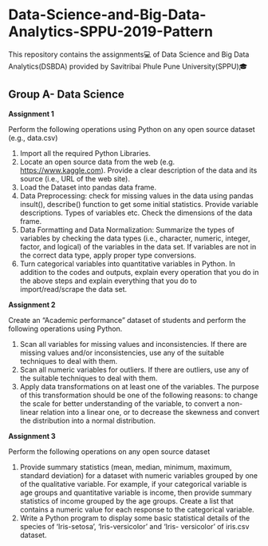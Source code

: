 # Data-Science-and-Big-Data-Analytics-SPPU-2019-Pattern
This repository contains the assignments💻 of Data Science and Big Data Analytics(DSBDA) provided by Savitribai Phule Pune University(SPPU)🎓

## Group A- Data Science
**Assignment 1**

Perform the following operations using Python on any open source dataset (e.g., data.csv)
1. Import all the required Python Libraries.
2. Locate an open source data from the web (e.g. https://www.kaggle.com). Provide a clear
description of the data and its source (i.e., URL of the web site).
3. Load the Dataset into pandas data frame.
4. Data Preprocessing: check for missing values in the data using pandas insult(), describe()
function to get some initial statistics. Provide variable descriptions. Types of variables
etc. Check the dimensions of the data frame.
5. Data Formatting and Data Normalization: Summarize the types of variables by checking
the data types (i.e., character, numeric, integer, factor, and logical) of the variables in the
data set. If variables are not in the correct data type, apply proper type conversions.
6. Turn categorical variables into quantitative variables in Python.
In addition to the codes and outputs, explain every operation that you do in the above steps and
explain everything that you do to import/read/scrape the data set.

**Assignment 2**

Create an “Academic performance” dataset of students and perform the following operations
using Python.
1. Scan all variables for missing values and inconsistencies. If there are missing values
and/or inconsistencies, use any of the suitable techniques to deal with them.
2. Scan all numeric variables for outliers. If there are outliers, use any of the suitable
techniques to deal with them.
3. Apply data transformations on at least one of the variables. The purpose of this
transformation should be one of the following reasons: to change the scale for better
understanding of the variable, to convert a non-linear relation into a linear one, or to
decrease the skewness and convert the distribution into a normal distribution.

**Assignment 3**

Perform the following operations on any open source dataset
1. Provide summary statistics (mean, median, minimum, maximum, standard deviation) for
a dataset with numeric variables grouped by one of the qualitative variable. 
For example, if your categorical variable is age groups and
quantitative variable is income, then provide summary statistics of income grouped by
the age groups. Create a list that contains a numeric value for each response to the
categorical variable.
2. Write a Python program to display some basic statistical details of the species of ‘Iris-setosa’, ‘Iris-versicolor’ and ‘Iris-
versicolor’ of iris.csv dataset.
